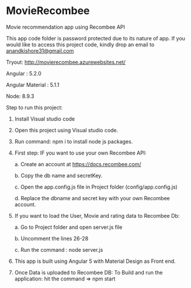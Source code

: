 # MovieRecombee
Movie recommendation app using Recombee API

This app code folder is password protected due to its nature of app. If you would like to access this project code, kindly drop an email to anandkishore31@gmail.com

Tryout:
http://movierecombee.azurewebsites.net/

Angular : 5.2.0

Angular Material : 5.1.1

Node: 8.9.3

Step to run this project:
1. Install Visual studio code
2. Open this project using Visual studio code.
3. Run command: npm i  to install node js packages. 
4. First step: IF you want to use your own Recombee API:

    a. Create an account at https://docs.recombee.com/
    
    b. Copy the db name and secretKey.
    
    c. Open the app.config.js file in Project folder (config/app.config.js)
    
    d. Replace the dbname and secret key with your own Recombee account.
    
5. If you want to load the User, Movie and rating data to Recombee Db:

    a. Go to Project folder and open server.js file
    
    b. Uncomment the lines 26-28
    
    c. Run the command : node server.js
    
7. This app is built using Angular 5 with Material Design as Front end.
8. Once Data is uploaded to Recombee DB: To Build and run the application: hit the command => npm start
